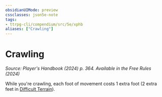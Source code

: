 ```yaml
---
obsidianUIMode: preview
cssclasses: json5e-note
tags:
- ttrpg-cli/compendium/src/5e/xphb
aliases: ["Crawling"]
---
```

# Crawling
*Source: Player's Handbook (2024) p. 364. Available in the Free Rules (2024)* 

While you're crawling, each foot of movement costs 1 extra foot (2 extra feet in [Difficult Terrain](difficult-terrain-xphb.md)).